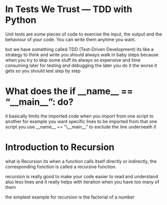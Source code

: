 # In Tests We Trust — TDD with Python

Unit tests are some pieces of code to exercise the input, the output and the behaviour of your code. You can write them anytime you want.

but we have something called TDD (Test-Driven Development)
its like a strategy to think and write you should always walk in baby steps because when you try to skip some stuff its always so expensive and time consuming later for testing and debugging the later you do it the worse it gets so you should test step by step

# What does the if \_\_name\_\_ == “\_\_main\_\_”: do?

it basically limits the imported code when you import from one script to another for example you want specific lines to be imported from that one script you use  \_\_name\_\_ == "\\__main\_\_" to exclude the line underneath it 

# Introduction to Recursion

what is Recursion its when a function calls itself directly or indirectly, the corresponding function is called a recursive function.

recursion is really good to make your code easier to read and understand also less lines and it really helps with iteration when you have too many of them 

the simplest example for recursion is the factorial of a number